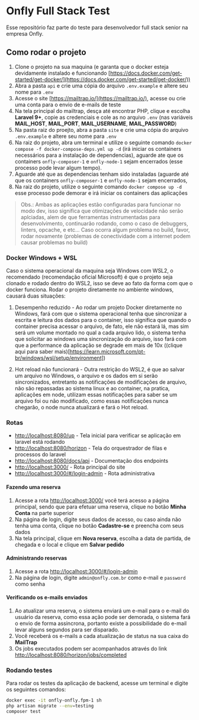 # Onfly Full Stack Test
Esse repositório faz parte do teste para desenvolvedor full stack senior na empresa Onfly.

## Como rodar o projeto
1. Clone o projeto na sua maquina (e garanta que o docker esteja devidamente instalado e funcionando [https://docs.docker.com/get-started/get-docker/](https://docs.docker.com/get-started/get-docker/))
2. Abra a pasta `api` e crie uma cópia do arquivo `.env.example` e altere seu nome para `.env`
3. Acesse o site [https://mailtrap.io/](https://mailtrap.io/), acesse ou crie uma conta para o envio de e-mails de teste
4. Na tela principal do mailtrap, desça até encontrar PHP, clique e escolha **Laravel 9+**, copie as credenciais e cole as no arquivo `.env` (nas variáveis **MAIL_HOST**, **MAIL_PORT**, **MAIL_USERNAME**, **MAIL_PASSWORD**)
5. Na pasta raiz do proejto, abra a pasta `site` e crie uma cópia do arquivo `.env.example` e altere seu nome para `.env`
6. Na raiz do projeto, abra um terminal e utilize o seguinte comando `docker compose -f docker-compose-deps.yml up -d` (irá iniciar os containers necessários para a instalação de dependencias), aguarde ate que os containers `onfly-composer-1` e `onfly-node-1` sejam encerrados (esse processo pode levar algum tempo).
7. Aguarde até que as dependencias tenham sido instaladas (aguarde até que os containers `onfly-composer-1` e `onfly-node-1` sejam encerrados,
8. Na raiz do projeto, utilize o seguinte comando `docker compose up -d` esse processo pode demorar e irá iniciar os containers das aplicações

> Obs.: Ambas as aplicações estão configuradas para funcionar no modo dev, isso significa que otimizações de velocidade não serão aplciadas, alem de que ferramentas instrumentadas para desenvolvimento, continuarão rodando, como o caso de debuggers, linters, opcache, e etc...
> Caso ocorra algum problema no build, favor, rodar novamente (problemas de conectividade com a internet podem causar problemas no build) 

### Docker Windows + WSL
Caso o sistema operacional da maquina seja Windows com WSL2, o recomendado (recomendação oficial Microsoft) é que o projeto seja clonado e rodado dentro do WSL2, isso se deve ao fato da forma com que o docker funciona.
Rodar o projeto diretamente no ambiente windows, causará duas situações:

1. Desempenho reduzido - Ao rodar um projeto Docker diretamente no Windows, fará com que o sistema operacional tenha que sincronizar a escrita  e leitura dos dados para o container, isso significa que quando o container precisa acessar o arquivo, de fato, ele não estará lá, mas sim será um volume montado no qual a cada arquivo lido, o sistema tenha que solicitar ao windows uma sincronização do arquivo, isso fará com que a performance da aplicação se degrade em mais de 10x ((clique aqui para saber mais)[https://learn.microsoft.com/pt-br/windows/wsl/setup/environment])

2. Hot reload não funcionará - Outra restrição do WSL2, é que ao salvar um arquivo no Windows, o arquivo e os dados em si serão sincronizados, entretanto as notificações de modificações de arquivo, não são repassadas ao sistema linux e ao container, na pratica, aplicações em node, utilizam essas notificações para saber se um arquivo foi ou não modificado, como essas notificações nunca chegarão, o node nunca atualizará e fará o Hot reload.

### Rotas
- [http://localhost:8080/up](http://localhost:8080/up) - Tela inicial para verificar se aplicação em laravel está rodando
- [http://localhost:8080/horizon](http://localhost:8080/horizon) - Tela do orquestrador de filas e processos do laravel
- [http://localhost:8080/docs/api](http://localhost:8080/docs/api) - Documentação dos endpoints
- [http://localhost:3000/](http://localhost:3000/) - Rota principal do site
- [http://localhost:3000/#/login-admin](http://localhost:3000/#/login-admin) - Rota administrativa

#### Fazendo uma reserva
1. Acesse a rota [http://localhost:3000/](http://localhost:3000/) você terá acesso a página principal, sendo que para efetuar uma reserva, clique no botão **Minha Conta** na parte superior
2. Na página de login, digite seus dados de acesso, ou caso ainda não tenha uma conta, clique no botão **Cadastre-se** e preencha com seus dados
3. Na tela principal, clique em **Nova reserva**, escolha a data de partida, de chegada e o local e clique em **Salvar pedido**

#### Administrando reservas
1. Acesse a rota [http://localhost:3000/#/login-admin](http://localhost:3000/#/login-admin)
2. Na página de login, digite `admin@onfly.com.br` como e-mail e `password` como senha

#### Verificando os e-mails enviados
1. Ao atualizar uma reserva, o sistema enviará um e-mail para o e-mail do usuário da reserva, como essa ação pode ser demorada, o sistema fará o envio de forma assincrona, portanto existe a possibilidade do e-mail levar alguns segundos para ser disparado.
2. Você receberá os e-mails a cada atualização de status na sua caixa do **MailTrap**
3. Os jobs executados podem ser acompanhados através do link [http://localhost:8080/horizon/jobs/completed](http://localhost:8080/horizon/jobs/completed)

### Rodando testes
Para rodar os testes da aplicação de backend, acesse um terminal e digite os seguintes comandos:
```bash
docker exec -it onfly-onfly.fpm-1 sh
php artisan migrate --env=testing
composer test
```
